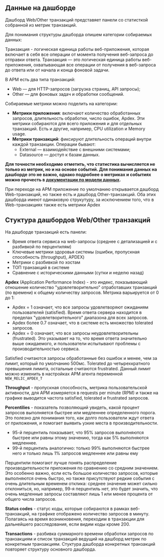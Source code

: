 ## Данные на дашборде
Дашборд Web/Other транзакций представяет панели со статисткой собранной из метрик транзакций.

Для понимания структуры дашборда опишем категории собираемых данных:

Транзакция - логическая единица работы веб-приложения, которая включает в себя все операции от момента получения веб-запроса до отправки ответа.
Транзакция — это логическая единица работы веб-приложения, охватывающая все операции от получения в веб-запроса до ответа или от начала и конца фоновой задачи.

В APM есть два типа транзакций:
- Web — для HTTP-запросов (загрузка страниц, API запросы);
- Other — для фоновых задач и обработки сообщений.

Собираемые метрики можно поделить на категории:
- **Метрики приложения**: включают количество обработанных запросов, длительность обработки, число ошибок, Apdex. Эти метрики собираются для всего приложения и для отдельных транзакций. Есть и другие, например, CPU utilization и Memory usage.
- **Метрики транзакций**: фиксируют длительность операций внутри каждой транзакции. Операции бывают:
  - External — взаимодействие с внешними системами;
  - Datasource — доступ к базам данных.

__Для точности необходимо отметить, что статистика вычисляется не только из метрик, но и на основе событий. Для понимания данных на дашборде это не важно, однако подробнее о метриках и событиях можно прочесть в [документации по модели данных](data_model.md).__

При переходе на APM приложение по умолчанию открывается дашборд Web-транзакций, но также есть и дашборд Other-транзакций. Оба этих дашборда имеют одинаковую струкутуру, за исключением того, что в Web-транзакциях также есть метрики Apdex

## Стуктура дашбордов Web/Other транзакций

На дашборде транзакций есть панели:

- Время ответа сервиса на web-запросы (среднее с детализацией и с разбивкой по перцентилям)
- Ключевые метрики здоровья системы (ошибки, пропускная способность (throughput), APDEX)
- Метрики с разбивкой по хостам
- ТОП транзакций в системе
- Сравнение с историческими данными (сутки и неделю назад)

**Apdex** (Application Performance Index) - это индекс, показывающий отношение  количество "удовлетворительно" отработавших транзакций (по времени) к общему количеству запросов. Метрика варьируется от 0 до 1:
* Apdex = 1 означает, что все запросы удовлетворяют ожиданиям пользователей (satisfied). Время ответа сервера находится в пределах "удовлетворительного" диапазона для всех запросов.
* Apdex более 0.7 означает, что в системе есть множество tolerated запросов.
* Apdex = 0 означает, что все запросы неудовлетворительны (frustrated). Это указывает на то, что время ответа значительно выше ожидаемого, и пользователи испытывают проблемы с производительностью сервиса.

Satisfied считаются запросы обработанные без ошибок и менее, чем за лимит, который по умолчанию 500мс. Tolerated до четырехкратного превышения лимита, остальные считаются frustrated. Данный лимит можно изменить в настройках APM агента переменной `NEW_RELIC_APDEX_T`

**Throughput** - пропускная способность, метрика пользовательской активности, для APM измеряется в requests per minute (RPM) и также на графике выводится частота satisfied, tolerated и frustrated запросов.

**Percentilies** - показатель позволяющий увидеть, какой процент запросов выполняется быстрее или медленнее определенного порога. Это полезно для понимания того, как долго пользователи ждут ответа от приложения, и помогает выявить узкие места в производительности.
- 95-й перцентиль показывает, что 95% запросов выполняются быстрее или равны этому значению, тогда как 5% выполняются медленнее.
- 99-й перцентиль аналогично: только 99% выполняются быстрее него и только лишь 1% запросов медленнее или равны ему

Перцентили помогают лучше понять распределение производительности приложения по сравнению со средним значением. Это особенно важно, если есть большое количество запросов, которые выполняются очень быстро, но также присутствуют редкие события с очень длительным временем отклика: среднее значение может сильно отклониться, но, например, 99-я перцентиль нет, это будет значить, что очень медленные запросы составляют лишь 1 или менее процента от общего числа запросов.

**Status codes** - статус коды, которые собираются в рамках веб-транзакций, на графике отображено количество запросов в минуту. Полагаясь на время возникновения, переходим в транзакции для дальнейшего расследования, если видим коды кроме 200.

**Transactions** - разбивка суммарного времени обработки запросов по транзакциям и список транзакций ведущий на дашборд метрик по конкретным транзакциям. Стуктура дашборда конкретных транзакций повторяет структуру основного дашборда.
